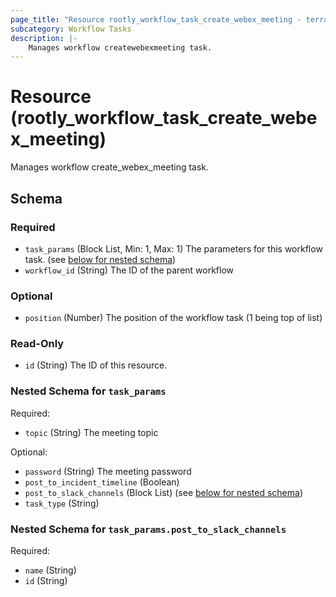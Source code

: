 ```yaml
---
page_title: "Resource rootly_workflow_task_create_webex_meeting - terraform-provider-rootly"
subcategory: Workflow Tasks
description: |-
    Manages workflow createwebexmeeting task.
---
```


# Resource (rootly_workflow_task_create_webex_meeting)

Manages workflow create_webex_meeting task.



<!-- schema generated by tfplugindocs -->
## Schema

### Required

- `task_params` (Block List, Min: 1, Max: 1) The parameters for this workflow task. (see [below for nested schema](#nestedblock--task_params))
- `workflow_id` (String) The ID of the parent workflow

### Optional

- `position` (Number) The position of the workflow task (1 being top of list)

### Read-Only

- `id` (String) The ID of this resource.

<a id="nestedblock--task_params"></a>
### Nested Schema for `task_params`

Required:

- `topic` (String) The meeting topic

Optional:

- `password` (String) The meeting password
- `post_to_incident_timeline` (Boolean)
- `post_to_slack_channels` (Block List) (see [below for nested schema](#nestedblock--task_params--post_to_slack_channels))
- `task_type` (String)

<a id="nestedblock--task_params--post_to_slack_channels"></a>
### Nested Schema for `task_params.post_to_slack_channels`

Required:

- `name` (String)
- `id` (String)

